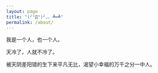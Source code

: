 ```yaml
---
layout: page
title: "(╯°Д°)╯︵ ┻━┻"
permalink: /about/
---
```

我是一个人，也一个人。

天冷了，人就不冷了。

被天阴差阳错的生下来平凡无比，渴望小幸福的万千之分一中人。
